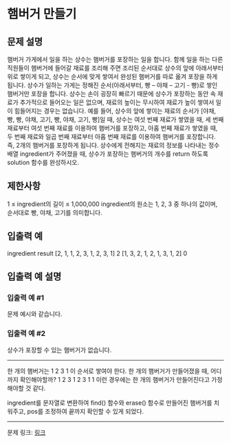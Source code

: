 # 햄버거 만들기
## 문제 설명

햄버거 가게에서 일을 하는 상수는 햄버거를 포장하는 일을 합니다. 함께 일을 하는 다른 직원들이 햄버거에 들어갈 재료를 조리해 주면 조리된 순서대로 상수의 앞에 아래서부터 위로 쌓이게 되고, 상수는 순서에 맞게 쌓여서 완성된 햄버거를 따로 옮겨 포장을 하게 됩니다. 상수가 일하는 가게는 정해진 순서(아래서부터, 빵 – 야채 – 고기 - 빵)로 쌓인 햄버거만 포장을 합니다. 상수는 손이 굉장히 빠르기 때문에 상수가 포장하는 동안 속 재료가 추가적으로 들어오는 일은 없으며, 재료의 높이는 무시하여 재료가 높이 쌓여서 일이 힘들어지는 경우는 없습니다.
예를 들어, 상수의 앞에 쌓이는 재료의 순서가 [야채, 빵, 빵, 야채, 고기, 빵, 야채, 고기, 빵]일 때, 상수는 여섯 번째 재료가 쌓였을 때, 세 번째 재료부터 여섯 번째 재료를 이용하여 햄버거를 포장하고, 아홉 번째 재료가 쌓였을 때, 두 번째 재료와 일곱 번째 재료부터 아홉 번째 재료를 이용하여 햄버거를 포장합니다. 즉, 2개의 햄버거를 포장하게 됩니다.
상수에게 전해지는 재료의 정보를 나타내는 정수 배열 ingredient가 주어졌을 때, 상수가 포장하는 햄버거의 개수를 return 하도록 solution 함수를 완성하시오.
## 제한사항
1 ≤ ingredient의 길이 ≤ 1,000,000
ingredient의 원소는 1, 2, 3 중 하나의 값이며, 순서대로 빵, 야채, 고기를 의미합니다.
## 입출력 예
ingredient	result
[2, 1, 1, 2, 3, 1, 2, 3, 1]	2
[1, 3, 2, 1, 2, 1, 3, 1, 2]	0
## 입출력 예 설명
### 입출력 예 #1
문제 예시와 같습니다.
### 입출력 예 #2
상수가 포장할 수 있는 햄버거가 없습니다.

***

한 개의 햄버거는 1 2 3 1 이 순서로 쌓여야 한다.
한 개의 햄버거가 만들어졌을 때, 어디까지 확인해야할까? 1 2 3 1 2 3 1 1 이런 경우에는 한 개의 햄버거가 만들어진다고 가정해야할 것 같다.

ingredient를 문자열로 변환하여 find() 함수와 erase() 함수로 만들어진 햄버거를 치워주고, pos를 조정하여 끝까지 확인할 수 있게 되었다.

***
문제 링크: [링크](https://school.programmers.co.kr/learn/courses/30/lessons/133502)